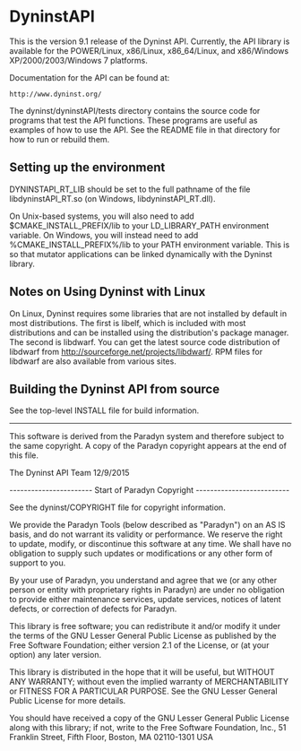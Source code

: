 # DyninstAPI

This is the version 9.1 release of the Dyninst API.  Currently, the API
library is available for the POWER/Linux, x86/Linux, x86_64/Linux, and
x86/Windows XP/2000/2003/Windows 7 platforms.

Documentation for the API can be found at:

    http://www.dyninst.org/

The dyninst/dyninstAPI/tests directory contains the source code for programs
that test the API functions.  These programs are useful as examples of how
to use the API.  See the README file in that directory for how to run or
rebuild them.

## Setting up the environment

DYNINSTAPI_RT_LIB should be set to the full pathname of the file
libdyninstAPI_RT.so (on Windows, libdyninstAPI_RT.dll). 

On Unix-based systems, you will also need to add $CMAKE_INSTALL_PREFIX/lib
to your LD_LIBRARY_PATH environment variable.  On Windows, you will instead
need to add %CMAKE_INSTALL_PREFIX%/lib to your PATH environment
variable.  This is so that mutator applications can be linked dynamically with
the Dyninst library.

Notes on Using Dyninst with Linux
---------------------------------

On Linux, Dyninst requires some libraries that are not installed by default
in most distributions.  The first is libelf, which is included with most
distributions and can be installed using the distribution's package manager.
The second is libdwarf.  You can get the latest source code distribution
of libdwarf from http://sourceforge.net/projects/libdwarf/.  RPM files for libdwarf
are also available from various sites.

Building the Dyninst API from source
------------------------------------

See the top-level INSTALL file for build information.

-----------------------------------------------------------------------------

This software is derived from the Paradyn system and therefore subject to
the same copyright.  A copy of the Paradyn copyright appears at the end of
this file.

The Dyninst API Team
12/9/2015

----------------------- Start of Paradyn Copyright --------------------------

See the dyninst/COPYRIGHT file for copyright information.
 
We provide the Paradyn Tools (below described as "Paradyn")
on an AS IS basis, and do not warrant its validity or performance.
We reserve the right to update, modify, or discontinue this
software at any time.  We shall have no obligation to supply such
updates or modifications or any other form of support to you.

By your use of Paradyn, you understand and agree that we (or any
other person or entity with proprietary rights in Paradyn) are
under no obligation to provide either maintenance services,
update services, notices of latent defects, or correction of
defects for Paradyn.

This library is free software; you can redistribute it and/or
modify it under the terms of the GNU Lesser General Public
License as published by the Free Software Foundation; either
version 2.1 of the License, or (at your option) any later version.

This library is distributed in the hope that it will be useful,
but WITHOUT ANY WARRANTY; without even the implied warranty of
MERCHANTABILITY or FITNESS FOR A PARTICULAR PURPOSE.  See the GNU
Lesser General Public License for more details.

You should have received a copy of the GNU Lesser General Public
License along with this library; if not, write to the Free Software
Foundation, Inc., 51 Franklin Street, Fifth Floor, Boston, MA 02110-1301 USA
